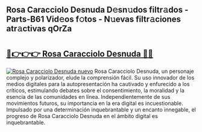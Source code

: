 ## Rosa Caracciolo Desnuda D𝚎sn𝚞dos filtr𝚊dos - Parts-B61 Vid𝚎os f𝚘tos - N𝚞evas filtr𝚊ciones atr𝚊ctivas qOrZa

# <h2><a href="http://mb92ar.tromn.icu/?c=Rosa+Caracciolo+Desnuda">🔗👉👉👉 Rosa Caracciolo Desnuda 🔗🔗</a></h2>

[![Rosa Caracciolo Desnuda nuevo](https://i.imgur.com/pEAQMta.gif)](http://mb92ar.tromn.icu/?c=Rosa+Caracciolo+Desnuda)
Rosa Caracciolo Desnuda, un personaje complejo y polarizador, elude la comprensión fácil. Su uso innovador de los medios digitales para la autopresentación ha cautivado y enfurecido a los críticos, estimulando debates sobre el consentimiento, la moralidad y la esencia de las comunidades en línea. Independientemente de sus movimientos futuros, su importancia en la era digital es incuestionable. Impulsado por una determinación inquebrantable y un encanto innegable, el progreso de Rosa Caracciolo Desnuda en el ámbito digital es inquebrantable.
